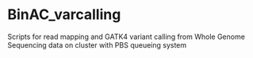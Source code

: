# BinAC_varcalling
Scripts for read mapping and GATK4 variant calling from Whole Genome Sequencing data on cluster with PBS queueing system
